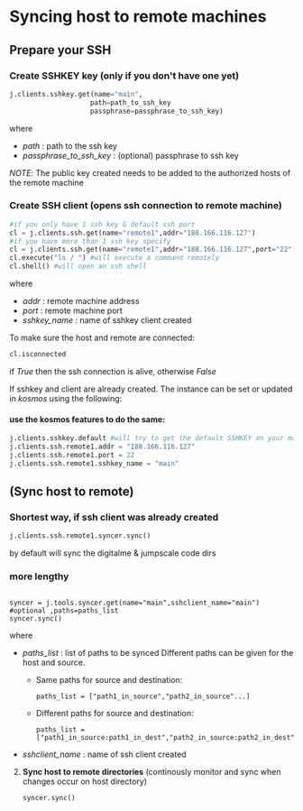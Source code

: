 # Syncing host to remote machines

## Prepare your SSH

### Create SSHKEY key (only if you don't have one yet)

```python
j.clients.sshkey.get(name="main",
                    path=path_to_ssh_key
                    passphrase=passphrase_to_ssh_key)
```

where

- *path* : path to the ssh key
- *passphrase_to_ssh_key* : (optional) passphrase to ssh key

*NOTE*: The public key created needs to be added to the authorized hosts of the remote machine
    
### Create SSH client (opens ssh connection to remote machine)

```python
#if you only have 1 ssh key & default ssh port
cl = j.clients.ssh.get(name="remote1",addr="188.166.116.127") 
#if you have more than 1 ssh key specify
cl = j.clients.ssh.get(name="remote1",addr="188.166.116.127",port="22",sshkey_name="main") 
cl.execute("ls / ") #will execute a command remotely
cl.shell() #will open an ssh shell

```
where
- *addr* : remote machine address
- *port* : remote machine port
- *sshkey_name* : name of sshkey client created

To make sure the host and remote are connected:
```python
cl.isconnected
```
if *True* then the ssh connection is alive, otherwise *False*

If sshkey and client are already created. The instance can be set or updated in *kosmos* using the following:

#### use the kosmos features to do the same:

```python
j.clients.sshkey.default #will try to get the default SSHKEY on your machine
j.clients.ssh.remote1.addr = "188.166.116.127"
j.clients.ssh.remote1.port = 22
j.clients.ssh.remote1.sshkey_name = "main"
```

## (Sync host to remote)

### Shortest way, if ssh client was already created

```python
j.clients.ssh.remote1.syncer.sync()
```

by default will sync the digitalme & jumpscale code dirs

### more lengthy

```

syncer = j.tools.syncer.get(name="main",sshclient_name="main")  
#optional ,paths=paths_list
syncer.sync()

```
where
- *paths_list* : list of paths to be synced
    Different paths can be given for the host and source.

    - Same paths for source and destination:
        ```
        paths_list = ["path1_in_source","path2_in_source"...]
        ```
    - Different paths for source and destination:
        ```
        paths_list = ["path1_in_source:path1_in_dest","path2_in_source:path2_in_dest"...]
        ```
- *sshclient_name* : name of ssh client created

2) **Sync host to remote directories**  (continously monitor and sync when changes occur on host directory)
    ```
    syncer.sync()
    ```


